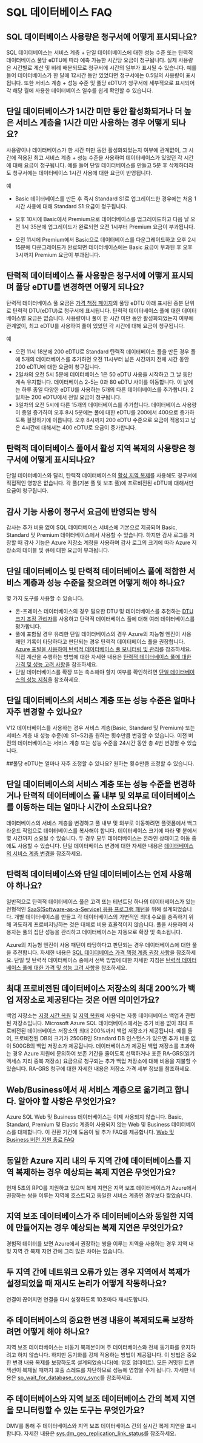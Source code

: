 <properties 
   pageTitle="Azure SQL 데이터베이스 FAQ" 
   description="클라우드 데이터베이스 및 Azure SQL 데이터베이스, Microsoft 관계형 데이터베이스 관리 시스템(RDBMS) 및 클라우드에서 서비스로 데이터베이스에 대해 고객이 궁금해하는 일반적인 질문에 대한 답변입니다." 
   services="sql-database" 
   documentationCenter="" 
   authors="carlrabeler" 
   manager="jhubbard" 
   editor=""/>

<tags
   ms.service="sql-database"
   ms.devlang="NA"
   ms.topic="article"
   ms.tgt_pltfrm="NA"
   ms.workload="data-management" 
   ms.date="05/25/2016"
   ms.author="sashan;carlrab"/>

# SQL 데이터베이스 FAQ

## SQL 데이터베이스 사용량은 청구서에 어떻게 표시되나요? 
SQL 데이터베이스는 서비스 계층 + 단일 데이터베이스에 대한 성능 수준 또는 탄력적 데이터베이스 풀당 eDTU에 따라 예측 가능한 시간당 요금이 청구됩니다. 실제 사용량은 시간별로 계산 및 비례 배분되므로 청구서에 시간의 일부가 표시될 수 있습니다. 예를 들어 데이터베이스가 한 달에 12시간 동안 있었다면 청구서에는 0.5일의 사용량이 표시됩니다. 또한 서비스 계층 + 성능 수준 및 풀당 eDTU가 청구서에 세부적으로 표시되어 각 해당 월에 사용한 데이터베이스 일수를 쉽게 확인할 수 있습니다.

## 단일 데이터베이스가 1시간 미만 동안 활성화되거나 더 높은 서비스 계층을 1시간 미만 사용하는 경우 어떻게 되나요?
사용량이나 데이터베이스가 한 시간 미만 동안 활성화되었는지 여부에 관계없이, 그 시간에 적용된 최고 서비스 계층 + 성능 수준을 사용하여 데이터베이스가 있었던 각 시간에 대해 요금이 청구됩니다. 예를 들어 단일 데이터베이스를 만들고 5분 후 삭제하더라도 청구서에는 데이터베이스 1시간 사용에 대한 요금이 반영됩니다.

예
	
- Basic 데이터베이스를 만든 후 즉시 Standard S1로 업그레이드한 경우에는 처음 1시간 사용에 대해 Standard S1 요금이 청구됩니다.

- 오후 10시에 Basic에서 Premium으로 데이터베이스를 업그레이드하고 다음 날 오전 1시 35분에 업그레이드가 완료되면 오전 1시부터 Premium 요금이 부과됩니다.

- 오전 11시에 Premium에서 Basic으로 데이터베이스를 다운그레이드하고 오후 2시 15분에 다운그레이드가 완료되면 데이터베이스에는 Basic 요금이 부과된 후 오후 3시까지 Premium 요금이 부과됩니다.

## 탄력적 데이터베이스 풀 사용량은 청구서에 어떻게 표시되며 풀당 eDTU를 변경하면 어떻게 되나요?
탄력적 데이터베이스 풀 요금은 [가격 책정 페이지](https://azure.microsoft.com/pricing/details/sql-database/)의 풀당 eDTU 아래 표시된 증분 단위로 탄력적 DTU(eDTU)로 청구서에 표시됩니다. 탄력적 데이터베이스 풀에 대한 데이터베이스별 요금은 없습니다. 사용량이나 풀이 한 시간 미만 동안 활성화되었는지 여부에 관계없이, 최고 eDTU를 사용하여 풀이 있었던 각 시간에 대해 요금이 청구됩니다.

예

- 오전 11시 18분에 200 eDTU로 Standard 탄력적 데이터베이스 풀을 만든 경우 풀에 5개의 데이터베이스를 추가하면 오전 11시부터 남은 시간까지 전체 시간 동안 200 eDTU에 대한 요금이 청구됩니다.
- 2일차의 오전 5시 5분에 데이터베이스 1은 50 eDTU 사용을 시작하고 그 날 동안 계속 유지합니다. 데이터베이스 2-5는 0과 80 eDTU 사이를 이동합니다. 이 날에는 하루 종일 다양한 eDTU를 사용하는 5개의 다른 데이터베이스를 추가합니다. 2일차는 200 eDTU에서 전일 요금이 청구됩니다.
- 3일차의 오전 5시에 다른 15개의 데이터베이스를 추가합니다. 데이터베이스 사용량이 종일 증가하여 오후 8시 5분에는 풀에 대한 eDTU를 200에서 400으로 증가하도록 결정하기에 이릅니다. 오후 8시까지 200 eDTU 수준으로 요금이 적용되고 남은 4시간에 대해서는 400 eDTU로 요금이 증가합니다.

## 탄력적 데이터베이스 풀에서 활성 지역 복제의 사용량은 청구서에 어떻게 표시되나요?
단일 데이터베이스와 달리, 탄력적 데이터베이스의 [활성 지역 복제](sql-database-geo-replication-overview.md)를 사용해도 청구서에 직접적인 영향은 없습니다. 각 풀(기본 풀 및 보조 풀)에 프로비전된 eDTU에 대해서만 요금이 청구됩니다.

## 감사 기능 사용이 청구서 요금에 반영되는 방식 
감사는 추가 비용 없이 SQL 데이터베이스 서비스에 기본으로 제공되며 Basic, Standard 및 Premium 데이터베이스에서 사용할 수 있습니다. 하지만 감사 로그를 저장할 때 감사 기능은 Azure 저장소 계정을 사용하며 감사 로그의 크기에 따라 Azure 저장소의 테이블 및 큐에 대한 요금이 부과됩니다.

## 단일 데이터베이스 및 탄력적 데이터베이스 풀에 적합한 서비스 계층과 성능 수준을 찾으려면 어떻게 해야 하나요? 
몇 가지 도구를 사용할 수 있습니다.

- 온-프레미스 데이터베이스의 경우 필요한 DTU 및 데이터베이스를 추천하는 [DTU 크기 조정 관리자](http://dtucalculator.azurewebsites.net/)를 사용하고 탄력적 데이터베이스 풀에 대해 여러 데이터베이스를 평가합니다.
- 풀에 포함될 경우 유리한 단일 데이터베이스의 경우 Azure의 지능형 엔진이 사용 패턴 기록이 타당하다고 판단되는 경우 탄력적 데이터베이스 풀을 권장합니다. [Azure 포털을 사용하여 탄력적 데이터베이스 풀 모니터링 및 관리](sql-database-elastic-pool-manage-portal.md)를 참조하세요. 직접 계산을 수행하는 방법에 대한 자세한 내용은 [탄력적 데이터베이스 풀에 대한 가격 및 성능 고려 사항](sql-database-elastic-pool-guidance.md)을 참조하세요.
- 단일 데이터베이스를 확장 또는 축소해야 할지 여부를 확인하려면 [단일 데이터베이스의 성능 지침](sql-database-performance-guidance.md)을 참조하세요.

## 단일 데이터베이스의 서비스 계층 또는 성능 수준은 얼마나 자주 변경할 수 있나요? 
V12 데이터베이스를 사용하는 경우 서비스 계층(Basic, Standard 및 Premium) 또는 서비스 계층 내 성능 수준(예: S1~S2)을 원하는 횟수만큼 변경할 수 있습니다. 이전 버전의 데이터베이스는 서비스 계층 또는 성능 수준을 24시간 동안 총 4번 변경할 수 있습니다.

##풀당 eDTU는 얼마나 자주 조정할 수 있나요? 
원하는 횟수만큼 조정할 수 있습니다.

## 단일 데이터베이스의 서비스 계층 또는 성능 수준을 변경하거나 탄력적 데이터베이스 풀 내부 및 외부로 데이터베이스를 이동하는 데는 얼마나 시간이 소요되나요? 
데이터베이스의 서비스 계층을 변경하고 풀 내부 및 외부로 이동하려면 플랫폼에서 백그라운드 작업으로 데이터베이스를 복사해야 합니다. 데이터베이스 크기에 따라 몇 분에서 몇 시간까지 소요될 수 있습니다. 두 경우 모두 데이터베이스는 온라인 상태이고 이동 중에도 사용할 수 있습니다. 단일 데이터베이스 변경에 대한 자세한 내용은 [데이터베이스의 서비스 계층 변경](sql-database-scale-up.md)을 참조하세요.

## 탄력적 데이터베이스와 단일 데이터베이스는 언제 사용해야 하나요? 
일반적으로 탄력적 데이터베이스 풀은 고객 또는 테넌트당 하나의 데이터베이스가 있는 전형적인 [SaaS(Software-as-a-Service) 응용 프로그램 패턴](sql-database-design-patterns-multi-tenancy-saas-applications.md)을 위해 설계되었습니다. 개별 데이터베이스를 만들고 각 데이터베이스의 가변적인 최대 수요를 충족하기 위해 과도하게 프로비저닝하는 것은 대체로 비용 효율적이지 않습니다. 풀을 사용하여 사용자는 풀의 집단 성능을 관리하고 데이터베이스는 자동으로 확장 및 축소됩니다.

Azure의 지능형 엔진이 사용 패턴이 타당하다고 판단되는 경우 데이터베이스에 대한 풀을 추천합니다. 자세한 내용은 [SQL 데이터베이스 가격 책정 계층 권장 사항](sql-database-service-tier-advisor.md)을 참조하세요. 단일 및 탄력적 데이터베이스 중에서 선택 방법에 대한 자세한 지침은 [탄력적 데이터베이스 풀에 대한 가격 및 성능 고려 사항](sql-database-elastic-pool-guidance.md)을 참조하세요.

## 최대 프로비전된 데이터베이스 저장소의 최대 200%가 백업 저장소로 제공된다는 것은 어떤 의미인가요? 
백업 저장소는 [지정 시간 복원](sql-database-recovery-using-backups.md#-point-in-time-restore) 및 [지역 복원](sql-database-recovery-using-backups.md#geo-restore)에 사용되는 자동 데이터베이스 백업과 관련된 저장소입니다. Microsoft Azure SQL 데이터베이스에서는 추가 비용 없이 최대 프로비전된 데이터베이스 저장소의 최대 200%까지 백업 저장소가 제공됩니다. 예를 들어, 프로비전된 DB의 크기가 250GB인 Standard DB 인스턴스가 있으면 추가 비용 없이 500GB의 백업 저장소가 제공됩니다. 데이터베이스가 제공된 백업 저장소를 초과하는 경우 Azure 지원에 문의하여 보존 기간을 줄이도록 선택하거나 표준 RA-GRS(읽기 액세스 지리 중복 저장소) 요금으로 청구되는 추가 백업 저장소에 대해 비용을 지불할 수 있습니다. RA-GRS 청구에 대한 자세한 내용은 저장소 가격 세부 정보를 참조하세요.

## Web/Business에서 새 서비스 계층으로 옮기려고 합니다. 알아야 할 사항은 무엇인가요?
Azure SQL Web 및 Business 데이터베이스는 이제 사용되지 않습니다. Basic, Standard, Premium 및 Elastic 계층이 사용되지 않는 Web 및 Business 데이터베이스를 대체합니다. 이 전환 기간에 도움이 될 추가 FAQ를 제공합니다. [Web 및 Business 버전 지원 종료 FAQ](sql-database-web-business-sunset-faq.md)

## 동일한 Azure 지리 내의 두 지역 간에 데이터베이스를 지역 복제하는 경우 예상되는 복제 지연은 무엇인가요?  
현재 5초의 RPO를 지원하고 있으며 복제 지연은 지역 보조 데이터베이스가 Azure에서 권장하는 쌍을 이루는 지역에 호스트되고 동일한 서비스 계층인 경우보다 짧았습니다.

## 지역 보조 데이터베이스가 주 데이터베이스와 동일한 지역에 만들어지는 경우 예상되는 복제 지연은 무엇인가요?  
경험적 데이터를 보면 Azure에서 권장하는 쌍을 이루는 지역을 사용하는 경우 지역 내 및 지역 간 복제 지연 간에 그리 많은 차이는 없습니다.

## 두 지역 간에 네트워크 오류가 있는 경우 지역에서 복제가 설정되었을 때 재시도 논리가 어떻게 작동하나요?  
연결이 끊어지면 연결을 다시 설정하도록 10초마다 재시도합니다.

## 주 데이터베이스의 중요한 변경 내용이 복제되도록 보장하려면 어떻게 해야 하나요?
지역 보조 데이터베이스는 비동기 복제본이며 주 데이터베이스와 전체 동기화를 유지하려고 하지 않습니다. 하지만 동기화를 강제 적용하는 방법이 제공됩니다. 이 방법은 중요한 변경 내용 복제를 보장하도록 설계되었습니다(예: 암호 업데이트). 모든 커밋된 트랜잭션이 복제될 때까지 호출 스레드를 차단하므로 성능에 영향을 주게 됩니다. 자세한 내용은 [sp\_wait\_for\_database\_copy\_sync](https://msdn.microsoft.com/library/dn467644.aspx)를 참조하세요.

## 주 데이터베이스와 지역 보조 데이터베이스 간의 복제 지연을 모니터링할 수 있는 도구는 무엇인가요?
DMV를 통해 주 데이터베이스와 지역 보조 데이터베이스 간의 실시간 복제 지연을 표시합니다. 자세한 내용은 [sys.dm\_geo\_replication\_link\_status](https://msdn.microsoft.com/library/mt575504.aspx)를 참조하세요.

<!---HONumber=AcomDC_0629_2016-->